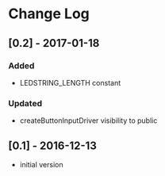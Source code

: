# Change Log

## [0.2] - 2017-01-18

### Added
- LEDSTRING_LENGTH constant

### Updated
- createButtonInputDriver visibility to public

## [0.1] - 2016-12-13
- initial version

